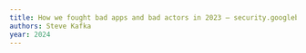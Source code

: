 ```yaml
---
title: How we fought bad apps and bad actors in 2023 — security.googleblog.com
authors: Steve Kafka
year: 2024
---
```


